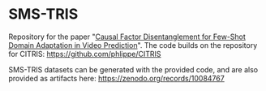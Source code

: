 # SMS-TRIS
Repository for the paper "[Causal Factor Disentanglement for Few-Shot Domain Adaptation in Video Prediction](https://www.mdpi.com/1099-4300/25/11/1554)".
The code builds on the repository for CITRIS: https://github.com/phlippe/CITRIS

SMS-TRIS datasets can be generated with the provided code, and are also provided as artifacts here: https://zenodo.org/records/10084767
